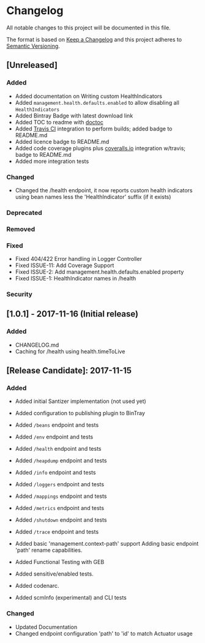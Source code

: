 # Changelog
All notable changes to this project will be documented in this file.

The format is based on [Keep a Changelog](http://keepachangelog.com/en/1.0.0/)
and this project adheres to [Semantic Versioning](http://semver.org/spec/v2.0.0.html).

## [Unreleased]
### Added 
 - Added documentation on Writing custom HealthIndicators
 - Added ``management.health.defaults.enabled`` to allow disabling all ``HealthIndicators``
 - Added Bintray Badge with latest download link
 - Added TOC to readme with [doctoc](https://github.com/thlorenz/doctoc)
 - Added [Travis CI](https://travis-ci.org/) integration to perform builds; added badge to README.md
 - Added licence badge to README.md
 - Added code coverage plugins plus [coveralls.io](https://coveralls.io/) integration w/travis; badge to README.md
 - Added more integration tests
### Changed
 - Changed the /health endpoint, it now reports custom health indicators using bean names less the 'HealthIndicator' suffix (if it exists)
### Deprecated 
### Removed
### Fixed
 - Fixed 404/422 Error handling in Logger Controller
 - Fixed ISSUE-11: Add Coverage Support
 - Fixed ISSUE-2:  Add management.health.defaults.enabled property
 - Fixed ISSUE-1:  HealthIndicator names in /health
### Security

## [1.0.1] - 2017-11-16 (Initial release)
### Added
- CHANGELOG.md
- Caching for /health using health.timeToLive


## [Release Candidate]: 2017-11-15
### Added
- Added initial Santizer implementation (not used yet)
- Added configuration to publishing plugin to BinTray
- Added ``/beans`` endpoint and tests
- Added ``/env`` endpoint and tests
- Added ``/health`` endpoint and tests
- Added ``/heapdump`` endpoint and tests
- Added ``/info`` endpoint and tests
- Added ``/loggers`` endpoint and tests
- Added ``/mappings`` endpoint and tests
- Added ``/metrics`` endpoint and tests
- Added ``/shutdown`` endpoint and tests
- Added ``/trace`` endpoint and tests
- Added basic 'management.context-path' support Adding basic endpoint 'path' rename capabilities.
        
- Added Functional Testing with GEB
- Added sensitive/enabled tests.
- Added codenarc.
- Added scmInfo (experimental) and CLI tests

### Changed
- Updated Documentation
- Changed endpoint configuration 'path' to 'id' to match Actuator usage
